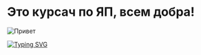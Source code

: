 # Это курсач по ЯП, всем добра!
![Привет](https://c.tenor.com/y4Ie8h0H-TwAAAAM/cat-typing.gif) 

[![Typing SVG](https://readme-typing-svg.herokuapp.com?color=F7225B&lines=Алексей+Михайлович+примите+мою+КР)](https://git.io/typing-svg) 
